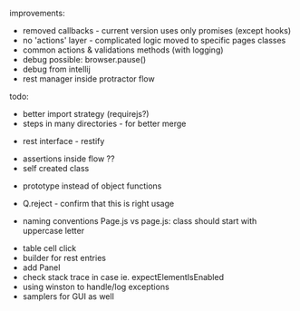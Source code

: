 improvements:
- removed callbacks - current version uses only promises (except hooks)
- no 'actions' layer - complicated logic moved to specific pages classes
- common actions & validations methods (with logging)
- debug possible: browser.pause()
- debug from intellij
- rest manager inside protractor flow

todo:
- better import strategy (requirejs?)
- steps in many directories - for better merge
+ rest interface - restify
- assertions inside flow ??
- self created class
+ prototype instead of object functions
- Q.reject - confirm that this is right usage
+ naming conventions Page.js vs page.js: class should start with uppercase letter
- table cell click
- builder for rest entries
- add Panel
- check stack trace in case ie. expectElementIsEnabled
- using winston to handle/log exceptions
- samplers for GUI as well